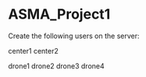 # ASMA_Project1


Create the following users on the server:

center1
center2

drone1
drone2
drone3
drone4


